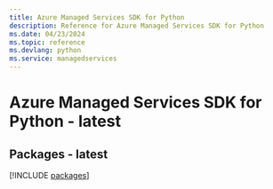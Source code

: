 ```yaml
---
title: Azure Managed Services SDK for Python
description: Reference for Azure Managed Services SDK for Python
ms.date: 04/23/2024
ms.topic: reference
ms.devlang: python
ms.service: managedservices
---
```

# Azure Managed Services SDK for Python - latest
## Packages - latest
[!INCLUDE [packages](managed-services-index.md)]